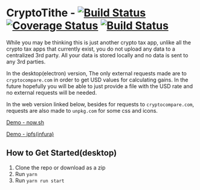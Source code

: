# CryptoTithe - [![Build Status](https://travis-ci.org/starsoccer/cryptotithe.svg?branch=master)](https://travis-ci.org/starsoccer/cryptotithe) [![Coverage Status](https://coveralls.io/repos/github/starsoccer/cryptotithe/badge.svg?branch=master)](https://coveralls.io/github/starsoccer/cryptotithe?branch=master) [![Build Status](https://david-dm.org/starsoccer/cryptotithe.svg)](https://github.com/starsoccer/cryptotithe)

While you may be thinking this is just another crypto tax app, unlike all the crypto tax apps that currently exist, you do not upload any data to a centralized 3rd party. All your data is stored locally and no data is sent to any 3rd parties. 

In the desktop(electron) version, The only external requests made are to `cryptocompare.com` in order to get USD values for calculating gains.  In the future hopefully you will be able to just provide a file with the USD rate and no external requests will be needed.

In the web version linked below, besides for requests to `cryptocompare.com`, requests are also made to `unpkg.com` for some css and icons.

[Demo - now.sh](https://cryptotithe.now.sh/)

[Demo - ipfs(infura)](https://ipfs.infura.io/ipfs/QmegEWdax5CxHEEkmgG18sptTb4RyKzWgmHUbDYsTJmDSC)

## How to Get Started(desktop)
  1. Clone the repo or download as a zip
  2. Run `yarn`
  3. Run `yarn run start`
